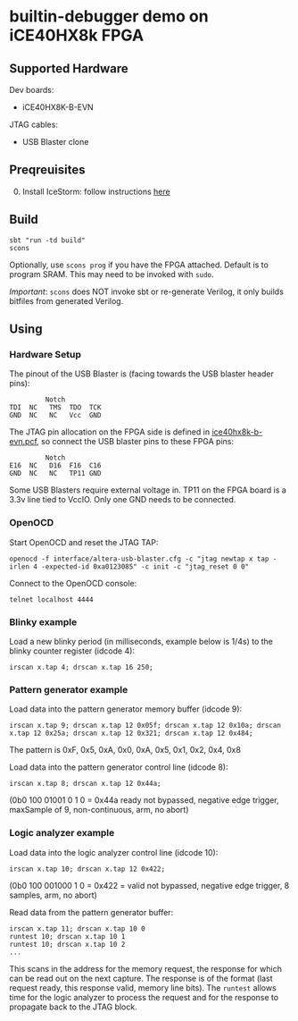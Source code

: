 # builtin-debugger demo on iCE40HX8k FPGA

## Supported Hardware
Dev boards:
- iCE40HX8K-B-EVN

JTAG cables:
- USB Blaster clone

## Preqreuisites

0. Install IceStorm: follow instructions [here](http://www.clifford.at/icestorm/)

## Build

```
sbt "run -td build"
scons
```

Optionally, use `scons prog` if you have the FPGA attached. Default is to program SRAM. This may need to be invoked with `sudo`.

*Important*: `scons` does NOT invoke sbt or re-generate Verilog, it only builds bitfiles from generated Verilog.

## Using
### Hardware Setup
The pinout of the USB Blaster is (facing towards the USB blaster header pins):

```
         Notch
TDI  NC   TMS  TDO  TCK
GND  NC   NC   Vcc  GND
```

The JTAG pin allocation on the FPGA side is defined in [ice40hx8k-b-evn.pcf](ice40hx8k-b-evn.pcf), so connect the USB blaster pins to these FPGA pins:

```
         Notch
E16  NC   D16  F16  C16
GND  NC   NC   TP11 GND
```

Some USB Blasters require external voltage in. TP11 on the FPGA board is a 3.3v line tied to VccIO. Only one GND needs to be connected.

### OpenOCD
Start OpenOCD and reset the JTAG TAP:
```
openocd -f interface/altera-usb-blaster.cfg -c "jtag newtap x tap -irlen 4 -expected-id 0xa0123085" -c init -c "jtag_reset 0 0"
```

Connect to the OpenOCD console:
```
telnet localhost 4444
```

### Blinky example
Load a new blinky period (in milliseconds, example below is 1/4s) to the blinky counter register (idcode 4):

```
irscan x.tap 4; drscan x.tap 16 250;
```

### Pattern generator example
Load data into the pattern generator memory buffer (idcode 9):
```
irscan x.tap 9; drscan x.tap 12 0x05f; drscan x.tap 12 0x10a; drscan x.tap 12 0x25a; drscan x.tap 12 0x321; drscan x.tap 12 0x484;
```
The pattern is 0xF, 0x5, 0xA, 0x0, 0xA, 0x5, 0x1, 0x2, 0x4, 0x8

Load data into the pattern generator control line (idcode 8):
```
irscan x.tap 8; drscan x.tap 12 0x44a;
```
(0b0 100 01001 0 1 0 = 0x44a ready not bypassed, negative edge trigger, maxSample of 9, non-continuous, arm, no abort)

### Logic analyzer example
Load data into the logic analyzer control line (idcode 10):
```
irscan x.tap 10; drscan x.tap 12 0x422;
```
(0b0 100 001000 1 0 = 0x422 = valid not bypassed, negative edge trigger, 8 samples, arm, no abort)

Read data from the pattern generator buffer:
```
irscan x.tap 11; drscan x.tap 10 0
runtest 10; drscan x.tap 10 1
runtest 10; drscan x.tap 10 2
...
```
This scans in the address for the memory request, the response for which can be read out on the next capture. The response is of the format (last request ready, this response valid, memory line bits). The `runtest` allows time for the logic analyzer to process the request and for the response to propagate back to the JTAG block.
